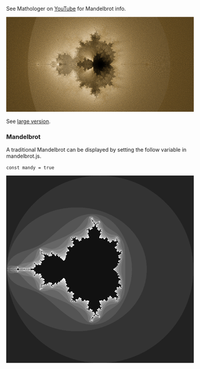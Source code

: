 See Mathologer on [YouTube](https://www.youtube.com/watch?v=9gk_8mQuerg) for Mandelbrot info.

![](buddhabrot_small.png)

See [large version](buddhabrot.png).

### Mandelbrot
A traditional Mandelbrot can be displayed by setting the follow variable in
mandelbrot.js.

```
const mandy = true
```

![](mandelbrot.png)
